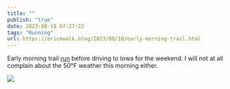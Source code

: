 ```yaml
---
title: ""
publish: "true"
date: 2023-08-18 07:27:22
tags: "Running"
url: https://ericmwalk.blog/2023/08/18/early-morning-trail.html
---
```


Early morning trail [run](https://strava.com/activities/9672273214) before driving to Iowa for the weekend. I will not at all complain about the 50°F weather this morning either.

![](https://ericmwalk.blog/uploads/2023/dd754eb8ad.jpg)